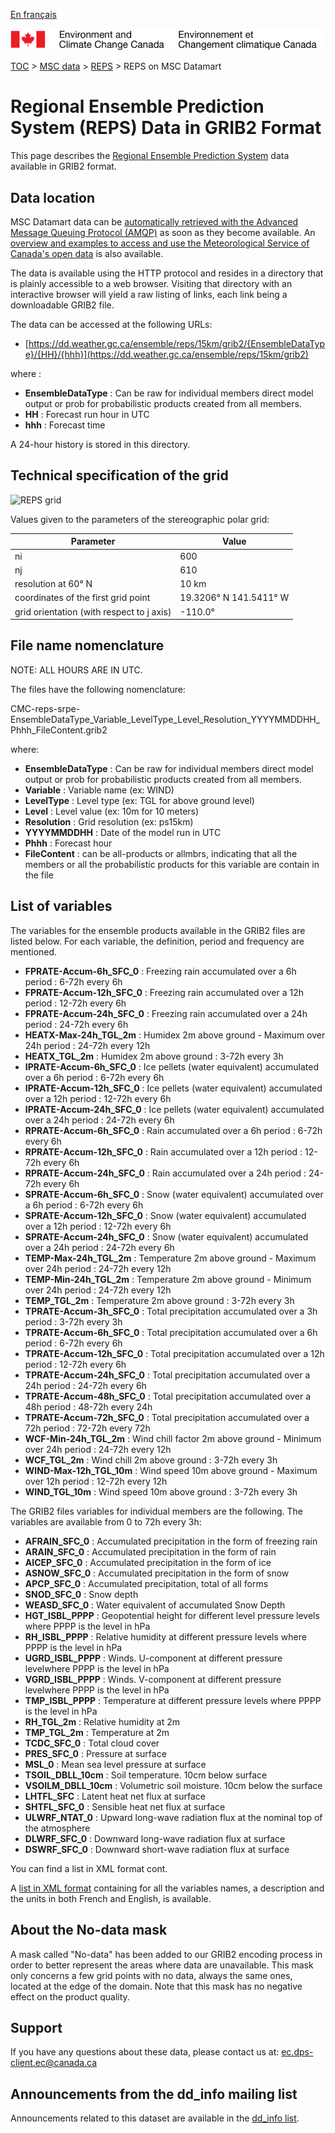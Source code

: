 [En français](readme_reps-datamart_fr.md)

![ECCC logo](../../img_eccc-logo.png)

[TOC](../../readme_en.md) > [MSC data](../readme_en.md) > [REPS](readme_reps_en.md) > REPS on MSC Datamart

# Regional Ensemble Prediction System (REPS) Data in GRIB2 Format

This page describes the [Regional Ensemble Prediction System](readme_reps_en.md) data available in GRIB2 format.

## Data location

MSC Datamart data can be [automatically retrieved with the Advanced Message Queuing Protocol (AMQP)](../../msc-datamart/amqp_en.md) as soon as they become available. An [overview and examples to access and use the Meteorological Service of Canada's open data](../../usage/readme_en.md) is also available.

The data is available using the HTTP protocol and resides in a directory that is plainly accessible to a web browser. Visiting that directory with an interactive browser will yield a raw listing of links, each link being a downloadable GRIB2 file. 

The data can be accessed at the following URLs:

* [https://dd.weather.gc.ca/ensemble/reps/15km/grib2/{EnsembleDataType}/{HH}/{hhh}](https://dd.weather.gc.ca/ensemble/reps/15km/grib2)

where :

* __EnsembleDataType__ : Can be raw for individual members direct model output or prob for probabilistic products created from all members.
* __HH__ : Forecast run hour in UTC
* __hhh__ : Forecast time

A 24-hour history is stored in this directory.

## Technical specification of the grid

![REPS grid](https://collaboration.cmc.ec.gc.ca/cmc/cmos/public_doc/msc-data/nwp_reps/grille_reps.png)

Values given to the parameters of the stereographic polar grid:

| Parameter | Value |
| ------ | ------ |
| ni | 600 |
| nj | 610 | 
| resolution at 60° N | 10 km |
| coordinates of the first grid point | 19.3206° N  141.5411° W | 
| grid orientation (with respect to j axis) | -110.0° |

## File name nomenclature 

NOTE: ALL HOURS ARE IN UTC.

The files have the following nomenclature:

CMC-reps-srpe-EnsembleDataType_Variable_LevelType_Level_Resolution_YYYYMMDDHH_Phhh_FileContent.grib2

where:

* __EnsembleDataType__ : Can be raw for individual members direct model output or prob for probabilistic products created from all members.
* __Variable__ : Variable name (ex: WIND) 
* __LevelType__ : Level type (ex: TGL for above ground level)
* __Level__ : Level value (ex: 10m for 10 meters)
* __Resolution__ : Grid resolution (ex: ps15km)
* __YYYYMMDDHH__ : Date of the model run in UTC
* __Phhh__ : Forecast hour
* __FileContent__ : can be all-products or allmbrs, indicating that all the members or all the probabilistic products for this variable are contain in the file 

## List of variables

The variables for the ensemble products available in the GRIB2 files are listed below. For each variable, the definition, period and frequency are mentioned.

* __FPRATE-Accum-6h_SFC_0__ :  Freezing rain accumulated over a 6h period : 6-72h every 6h
* __FPRATE-Accum-12h_SFC_0__ : Freezing rain accumulated over a 12h period : 12-72h every 6h
* __FPRATE-Accum-24h_SFC_0__ : Freezing rain accumulated over a 24h period : 24-72h every 6h
* __HEATX-Max-24h_TGL_2m__ :   Humidex 2m above ground - Maximum over 24h period : 24-72h every 12h
* __HEATX_TGL_2m__ :           Humidex 2m above ground : 3-72h every 3h
* __IPRATE-Accum-6h_SFC_0__ :  Ice pellets (water equivalent) accumulated over a 6h period : 6-72h every 6h
* __IPRATE-Accum-12h_SFC_0__ : Ice pellets (water equivalent) accumulated over a 12h period : 12-72h every 6h
* __IPRATE-Accum-24h_SFC_0__ : Ice pellets (water equivalent) accumulated over a 24h period : 24-72h every 6h
* __RPRATE-Accum-6h_SFC_0__ :  Rain accumulated over a 6h period : 6-72h every 6h
* __RPRATE-Accum-12h_SFC_0__ : Rain accumulated over a 12h period : 12-72h every 6h
* __RPRATE-Accum-24h_SFC_0__ : Rain accumulated over a 24h period : 24-72h every 6h
* __SPRATE-Accum-6h_SFC_0__ :  Snow (water equivalent) accumulated over a 6h period : 6-72h every 6h
* __SPRATE-Accum-12h_SFC_0__ : Snow (water equivalent) accumulated over a 12h period : 12-72h every 6h
* __SPRATE-Accum-24h_SFC_0__ : Snow (water equivalent) accumulated over a 24h period : 24-72h every 6h
* __TEMP-Max-24h_TGL_2m__ :    Temperature 2m above ground - Maximum over 24h period : 24-72h every 12h
* __TEMP-Min-24h_TGL_2m__ :    Temperature 2m above ground - Minimum over 24h period : 24-72h every 12h
* __TEMP_TGL_2m__ :            Temperature 2m above ground : 3-72h every 3h
* __TPRATE-Accum-3h_SFC_0__ :  Total precipitation accumulated over a 3h period : 3-72h every 3h
* __TPRATE-Accum-6h_SFC_0__ :  Total precipitation accumulated over a 6h period : 6-72h every 6h
* __TPRATE-Accum-12h_SFC_0__ : Total precipitation accumulated over a 12h period : 12-72h every 6h
* __TPRATE-Accum-24h_SFC_0__ : Total precipitation accumulated over a 24h period : 24-72h every 6h
* __TPRATE-Accum-48h_SFC_0__ : Total precipitation accumulated over a 48h period : 48-72h every 24h
* __TPRATE-Accum-72h_SFC_0__ : Total precipitation accumulated over a 72h period : 72-72h every 72h
* __WCF-Min-24h_TGL_2m__ :     Wind chill factor 2m above ground - Minimum over 24h period : 24-72h every 12h
* __WCF_TGL_2m__ :             Wind chill 2m above ground : 3-72h every 3h
* __WIND-Max-12h_TGL_10m__ :   Wind speed 10m above ground - Maximum over 12h period : 12-72h every 12h
* __WIND_TGL_10m__ :           Wind speed 10m above ground : 3-72h every 3h
                                                                                  
The GRIB2 files variables for individual members are the following. The variables are available from 0 to 72h every 3h:

* __AFRAIN_SFC_0__ :     Accumulated precipitation in the form of freezing rain
* __ARAIN_SFC_0__ :      Accumulated precipitation in the form of rain 
* __AICEP_SFC_0__ :      Accumulated precipitation in the form of ice 
* __ASNOW_SFC_0__ :      Accumulated precipitation in the form of snow 
* __APCP_SFC_0__ :       Accumulated precipitation, total of all forms
* __SNOD_SFC_0__ :       Snow depth 
* __WEASD_SFC_0__ :      Water equivalent of accumulated Snow Depth 
* __HGT_ISBL_PPPP__ :    Geopotential height for different level pressure levels where PPPP is the level in hPa
* __RH_ISBL_PPPP__ :     Relative humidity at different pressure levels where PPPP is the level in hPa
* __UGRD_ISBL_PPPP__ :   Winds. U-component at different pressure levelwhere PPPP is the level in hPa
* __VGRD_ISBL_PPPP__ :   Winds. V-component at different pressure levelwhere PPPP is the level in hPa
* __TMP_ISBL_PPPP__ :    Temperature at different pressure levels where PPPP is the level in hPa
* __RH_TGL_2m__ :        Relative humidity at 2m 
* __TMP_TGL_2m__ :       Temperature at 2m 
* __TCDC_SFC_0__ :       Total cloud cover
* __PRES_SFC_0__ :       Pressure at surface 
* __MSL_0__ :            Mean sea level pressure at surface 
* __TSOIL_DBLL_10cm__ :  Soil temperature. 10cm below surface 
* __VSOILM_DBLL_10cm__ : Volumetric soil moisture. 10cm below the surface 
* __LHTFL_SFC__ :        Latent heat net flux at surface 
* __SHTFL_SFC_0__ :      Sensible heat net flux at surface 
* __ULWRF_NTAT_0__ :     Upward long-wave radiation flux at the nominal top of the atmosphere 
* __DLWRF_SFC_0__ :      Downward long-wave radiation flux at surface 
* __DSWRF_SFC_0__ :      Downward short-wave radiation flux at surface 

You can find a list in XML format cont.

A [list in XML format](https://collaboration.cmc.ec.gc.ca/cmc/cmos/public_doc/msc-data/nwp_reps/reps_element.xml) containing for all the variables names, a description and the units in both French and English, is available.

## About the No-data mask

A mask called "No-data" has been added to our GRIB2 encoding process in order to better represent the areas where data are unavailable. This mask only concerns a few grid points with no data, always the same ones, located at the edge of the domain. Note that this mask has no negative effect on the product quality.

## Support

If you have any questions about these data, please contact us at: [ec.dps-client.ec@canada.ca](mailto:ec.dps-client.ec@canada.ca)

## Announcements from the dd_info mailing list 

Announcements related to this dataset are available in the [dd_info list](https://lists.ec.gc.ca/cgi-bin/mailman/listinfo/dd_info).
